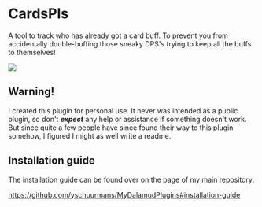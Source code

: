 # CardsPls
A tool to track who has already got a card buff. To prevent you from accidentally double-buffing those sneaky DPS's trying to keep all the buffs to themselves!

![](res/cardspls.gif)

## Warning!
I created this plugin for personal use. It never was intended as a public plugin, so don't _**expect**_ any help or assistance if something doesn't work. But since quite a few people have since found their way to this plugin somehow, I figured I might as well write a readme.

## Installation guide
The installation guide can be found over on the page of my main repository:

https://github.com/yschuurmans/MyDalamudPlugins#installation-guide
